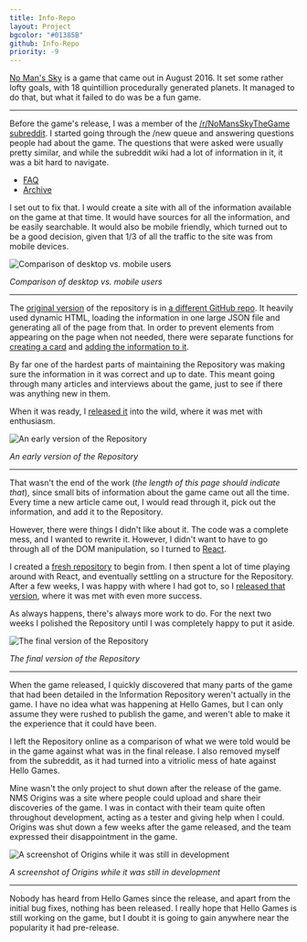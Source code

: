 ```yaml
---
title: Info-Repo
layout: Project
bgcolor: "#01385B"
github: Info-Repo
priority: -9
---
```


[No Man's Sky](http://www.no-mans-sky.com/) is a game that came out in August 2016. It set some rather lofty goals, with 18 quintillion procedurally generated planets. It managed to do that, but what it failed to do was be a fun game.

---

Before the game's release, I was a member of the [/r/NoMansSkyTheGame subreddit](https://reddit.com/r/NoMansSkyTheGame). I started going through the /new queue and answering questions people had about the game. The questions that were asked were usually pretty similar, and while the subreddit wiki had a lot of information in it, it was a bit hard to navigate.

* [FAQ](https://en.reddit.com/r/NoMansSkyTheGame/wiki/faq?v=e5e8430a-9153-11e4-a9e7-22000b3c84ba)
* [Archive](https://en.reddit.com/r/NoMansSkyTheGame/wiki/archive?v=213f78e8-14e8-11e5-aebf-0ecf5d7b377b)

I set out to fix that. I would create a site with all of the information available on the game at that time. It would have sources for all the information, and be easily searchable. It would also be mobile friendly, which turned out to be a good decision, given that 1/3 of all the traffic to the site was from mobile devices.

![Comparison of desktop vs. mobile users](/assets/img/proj/info-repo/pie.png)

*Comparison of desktop vs. mobile users*

---

The [original version](https://secretonline.github.io/NMS-Info/) of the repository is in [a different GitHub repo](https://github.com/SecretOnline/NMS-Info). It heavily used dynamic HTML, loading the information in one large JSON file and generating all of the page from that. In order to prevent elements from appearing on the page when not needed, there were separate functions for [creating a card](https://github.com/SecretOnline/NMS-Info/blob/master/scripts/info.js#L343) and [adding the information to it](https://github.com/SecretOnline/NMS-Info/blob/master/scripts/info.js#L740).

By far one of the hardest parts of maintaining the Repository was making sure the information in it was correct and up to date. This meant going through many articles and interviews about the game, just to see if there was anything new in them.

When it was ready, I [released it](https://en.reddit.com/r/NoMansSkyTheGame/comments/3remi9/no_mans_sky_information_repository/) into the wild, where it was met with enthusiasm.

![An early version of the Repository](/assets/img/proj/info-repo/initial.png)

*An early version of the Repository*

---

That wasn't the end of the work (*the length of this page should indicate that*), since small bits of information about the game came out all the time. Every time a new article came out, I would read through it, pick out the information, and add it to the Repository.

However, there were things I didn't like about it. The code was a complete mess, and I wanted to rewrite it. However, I didn't want to have to go through all of the DOM manipulation, so I turned to [React](https://facebook.github.io/react/).

I created a [fresh repository](https://github.com/SecretOnline/Info-Repo) to begin from. I then spent a lot of time playing around with React, and eventually settling on a structure for the Repository. After a few weeks, I was happy with where I had got to, so I [released that version](https://en.reddit.com/r/NoMansSkyTheGame/comments/4urkwy/the_information_repository_has_been_updated/), where it was met with even more success.

As always happens, there's always more work to do. For the next two weeks I polished the Repository until I was completely happy to put it aside.

![The final version of the Repository](/assets/img/proj/info-repo/final.png)

*The final version of the Repository*

---

When the game released, I quickly discovered that many parts of the game that had been detailed in the Information Repository weren't actually in the game. I have no idea what was happening at Hello Games, but I can only assume they were rushed to publish the game, and weren't able to make it the experience that it could have been.

I left the Repository online as a comparison of what we were told would be in the game against what was in the final release. I also removed myself from the subreddit, as it had turned into a vitriolic mess of hate against Hello Games.

Mine wasn't the only project to shut down after the release of the game. NMS Origins was a site where people could upload and share their discoveries of the game. I was in contact with their team quite often throughout development, acting as a tester and giving help when I could. Origins was shut down a few weeks after the game released, and the team expressed their disappointment in the game.

![A screenshot of Origins while it was still in development](/assets/img/proj/info-repo/origins.png)

*A screenshot of Origins while it was still in development*

---

Nobody has heard from Hello Games since the release, and apart from the initial bug fixes, nothing has been released. I really hope that Hello Games is still working on the game, but I doubt it is going to gain anywhere near the popularity it had pre-release.
